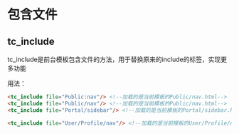 # 包含文件

## tc_include

tc_include是前台模板包含文件的方法，用于替换原来的include的标签，实现更多功能

用法：

```html
<tc_include file="Public:nav"/> <!--加载的是当前模板的Public/nav.html-->
<tc_include file="Public/nav"/> <!--加载的是当前模板的Public/nav.html-->
<tc_include file="Portal/sidebar"/> <!--加载的是当前模板的Portal/sidebar.html-->

<tc_include file="User/Profile/nav"/> <!--加载的是当前模板的User/Profile/nav.html-->

```